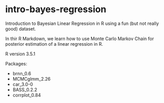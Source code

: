 # intro-bayes-regression
Introduction to Bayesian Linear Regression in R using a fun (but not really good) dataset.

In thir R Markdown, we learn how to use Monte Carlo Markov Chain for posterior estimation of a linear regression in R.

R version 3.5.1

Packages: 
 + brnn_0.6
 + MCMCglmm_2.26
 + car_3.0-0
 + BASS_0.2.2
 + corrplot_0.84
